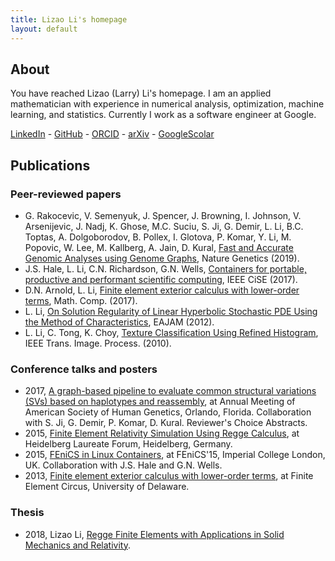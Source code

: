 ```yaml
---
title: Lizao Li's homepage
layout: default
---
```


## About

You have reached Lizao (Larry) Li's homepage.
I am an applied mathematician with experience in numerical analysis, optimization,
machine learning, and statistics. Currently I work as a software engineer at Google.

[LinkedIn](https://www.linkedin.com/in/lizaoli) -
[GitHub](https://github.com/lzlarryli) -
[ORCID](https://orcid.org/0000-0001-7056-3368) -
[arXiv](https://arxiv.org/a/li_l_8.html) -
[GoogleScolar](https://scholar.google.com/citations?hl=en&user=rafrtFkAAAAJ)


## Publications

### Peer-reviewed papers
* G. Rakocevic, V. Semenyuk, J. Spencer, J. Browning,
  I. Johnson, V. Arsenijevic, J. Nadj, K. Ghose, M.C. Suciu,
  S. Ji, G. Demir, L. Li, B.C. Toptas, A. Dolgoborodov,
  B. Pollex, I. Glotova, P. Komar, Y. Li, M. Popovic,
  W. Lee, M. Kallberg, A. Jain, D. Kural,
  [Fast and Accurate Genomic Analyses using Genome Graphs](https://doi.org/10.1038/s41588-018-0316-4),
  Nature Genetics (2019).
  [<ion-icon name="download"></ion-icon>](https://www.biorxiv.org/content/10.1101/194530v1)
* J.S. Hale, L. Li, C.N. Richardson, G.N. Wells,
  [Containers for portable, productive and performant scientific computing](https://doi.org/10.1109/MCSE.2017.2421459),
  IEEE CiSE (2017).
  [<ion-icon name="download"></ion-icon>](https://arxiv.org/abs/1608.07573)
* D.N. Arnold, L. Li,
  [Finite element exterior calculus with lower-order terms](https://doi.org/10.1090/mcom/3158),
  Math. Comp. (2017).
  [<ion-icon name="download"></ion-icon>](https://arxiv.org/abs/1509.06463)
  [<ion-icon name="logo-github"></ion-icon>](https://github.com/lzlarryli/feeclotexp)
* L. Li,
  [On Solution Regularity of Linear Hyperbolic Stochastic PDE Using the
  Method of Characteristics](http://dx.doi.org/10.4208/eajam.270312.150812a),
  EAJAM (2012).
  [<ion-icon name="download"></ion-icon>](assets/pdf/2012-Li.pdf)
* L. Li, C. Tong, K. Choy,
  [Texture Classification Using Refined Histogram](http://dx.doi.org/10.1109/tip.2010.2041414),
  IEEE Trans. Image. Process. (2010).
  [<ion-icon name="download"></ion-icon>](assets/pdf/2010-Li-Tong-Choy.pdf)

### Conference talks and posters

* 2017,
  [A graph-based pipeline to evaluate common structural variations (SVs)
  based on haplotypes and reassembly](https://www.ashg.org/2017meeting/listing/ReviewersChoice.shtml),
  at Annual Meeting of American Society of
  Human Genetics, Orlando, Florida. Collaboration with S. Ji, G. Demir, P.
  Komar, D. Kural. Reviewer's Choice Abstracts.
  [<ion-icon name="download"></ion-icon>](assets/pdf/2017-ashg.pdf)
* 2015,
  [Finite Element Relativity Simulation Using Regge Calculus](assets/pdf/2015-hlf-poster.pdf),
  at Heidelberg Laureate Forum, Heidelberg, Germany.
  [<ion-icon name="download"></ion-icon>](assets/pdf/2015-hlf-poster.pdf)
* 2015,
  [FEniCS in Linux Containers](assets/pdf/2015-docker-poster.pdf),
  at FEniCS'15, Imperial College London,
  UK. Collaboration with J.S. Hale and G.N. Wells.
  [<ion-icon name="download"></ion-icon>](assets/pdf/2015-docker-poster.pdf)
* 2013,
  [Finite element exterior calculus with lower-order terms](assets/pdf/2013-feeclot.pdf),
  at Finite Element Circus, University of Delaware.
  [<ion-icon name="download"></ion-icon>](assets/pdf/2013-feeclot.pdf)

### Thesis
* 2018, Lizao Li,
  [Regge Finite Elements with Applications in Solid Mechanics and Relativity](https://github.com/lzlarryli/phd_thesis).
  [<ion-icon name="download"></ion-icon>](https://github.com/lzlarryli/phd_thesis/blob/master/thesis/thesis.pdf)
  [<ion-icon name="logo-github"></ion-icon>](https://github.com/lzlarryli/phd_thesis_companion_code)

